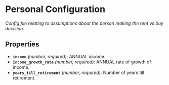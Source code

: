 # Personal Configuration

*Config file relating to assumptions about the person making the rent vs buy decision.*

## Properties

- **`income`** *(number, required)*: ANNUAL income.
- **`income_growth_rate`** *(number, required)*: ANNUAL rate of growth of income.
- **`years_till_retirement`** *(number, required)*: Number of years till retirement.
